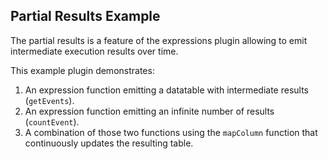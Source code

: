 ## Partial Results Example

The partial results is a feature of the expressions plugin allowing to emit intermediate execution results over time.

This example plugin demonstrates:

1. An expression function emitting a datatable with intermediate results (`getEvents`).
2. An expression function emitting an infinite number of results (`countEvent`).
3. A combination of those two functions using the `mapColumn` function that continuously updates the resulting table.
